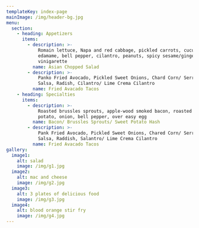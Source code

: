 ```yaml
---
templateKey: index-page
mainImage: /img/header-bg.jpg
menu:
  section:
    - heading: Appetizers
      items:
        - description: >-
            Romain lettuce, Napa and red cabbage, pickled carrots, cucumber,
            edamame, bell pepper, cilantro, peanuts, spicy sesame/ginger
            vinigarette
          name: Asian Chopped Salad
        - description: >-
            Panko Fried Avocado, Pickled Sweet Onions, Chard Corn/ Serrano
            Salsa, Radish, Cilantro/ Lime Crema Cilantro
          name: Fried Avacado Tacos
    - heading: Specialties
      items:
        - description: >-
            Roasted brussles sprouts, apple-wood smoked bacon, roasted sweet
            potato, onion, bell pepper, over easy egg
          name: Bacon/ Brussles Sprouts/ Sweet Potato Hash
        - description: >-
            Pank Fried Avocado, Pickled Sweet Onions, Chared Corn/ Serrano
            Salsa, Raddish, Salantro/ Lime Crema Cilantro
          name: Fried Avacado Tacos
gallery:
  image1:
    alt: salad
    image: /img/g1.jpg
  image2:
    alt: mac and cheese
    image: /img/g2.jpg
  image3:
    alt: 3 plates of delicious food
    image: /img/g3.jpg
  image4:
    alt: blood orange stir fry
    image: /img/g4.jpg
---
```


